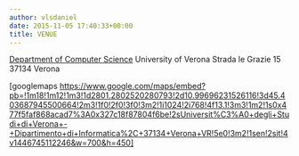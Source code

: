```yaml
---
author: vlsdaniel
date: 2015-11-05 17:40:33+00:00
title: VENUE
---
```


[Department of Computer Science](http://www.di.univr.it/)
University of Verona
Strada le Grazie 15
37134 Verona

[googlemaps https://www.google.com/maps/embed?pb=!1m18!1m12!1m3!1d2801.2802520280793!2d10.99696231526116!3d45.403687945500664!2m3!1f0!2f0!3f0!3m2!1i1024!2i768!4f13.1!3m3!1m2!1s0x477f5faf868acad7%3A0x327c18f87804f6be!2sUniversit%C3%A0+degli+Studi+di+Verona+-+Dipartimento+di+Informatica%2C+37134+Verona+VR!5e0!3m2!1sen!2sit!4v1446745112246&w=700&h=450]

